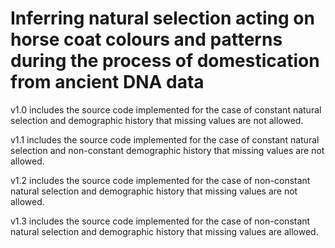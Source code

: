 # Inferring natural selection acting on horse coat colours and patterns during the process of domestication from ancient DNA data

v1.0 includes the source code implemented for the case of constant natural selection and demographic history that missing values are not allowed.

v1.1 includes the source code implemented for the case of constant natural selection and non-constant demographic history that missing values are not allowed.

v1.2 includes the source code implemented for the case of non-constant natural selection and demographic history that missing values are not allowed.

v1.3 includes the source code implemented for the case of non-constant natural selection and demographic history that missing values are allowed.
